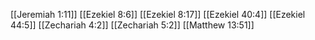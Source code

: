 [[Jeremiah 1:11]]
[[Ezekiel 8:6]]
[[Ezekiel 8:17]]
[[Ezekiel 40:4]]
[[Ezekiel 44:5]]
[[Zechariah 4:2]]
[[Zechariah 5:2]]
[[Matthew 13:51]]
